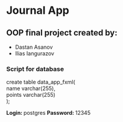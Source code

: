 <h1>Journal App</h1>
<h2>OOP final project created by:</h2>

<ul>
  <li>Dastan Asanov</li>
  <li>Ilias Iangurazov</li>
</ul>

<h3>Script for database</h3>
<p>
create table data_app_fxml( <br>
  name varchar(255), <br>
  points varchar(255) <br>
);
</p>

<p>
<b>Login: </b> postgres
<b>Password: </b> 12345
</p>
